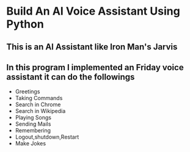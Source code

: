 # Build An AI Voice Assistant Using Python

## This is an AI Assistant like Iron Man's Jarvis
## In this program I implemented an Friday voice assistant it can do the followings

 - Greetings
 - Taking Commands
 - Search in Chrome
 - Search in Wikipedia
 - Playing Songs
 - Sending Mails
 - Remembering
 - Logout,shutdown,Restart
 - Make Jokes
    
